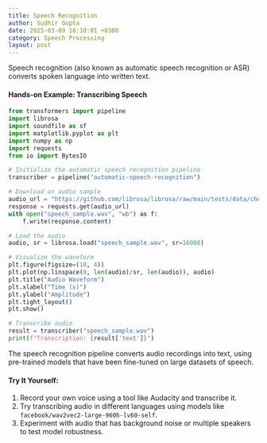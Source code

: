 ```yaml
---
title: Speech Recognition
author: Sudhir Gupta
date: 2025-03-09 18:10:01 +0300
category: Speech Processing
layout: post
---
```


Speech recognition (also known as automatic speech recognition or ASR) converts spoken language into written text.

#### Hands-on Example: Transcribing Speech

```python
from transformers import pipeline
import librosa
import soundfile as sf
import matplotlib.pyplot as plt
import numpy as np
import requests
from io import BytesIO

# Initialize the automatic speech recognition pipeline
transcriber = pipeline("automatic-speech-recognition")

# Download an audio sample
audio_url = "https://github.com/librosa/librosa/raw/main/tests/data/choice.wav"
response = requests.get(audio_url)
with open("speech_sample.wav", "wb") as f:
    f.write(response.content)

# Load the audio
audio, sr = librosa.load("speech_sample.wav", sr=16000)

# Visualize the waveform
plt.figure(figsize=(10, 4))
plt.plot(np.linspace(0, len(audio)/sr, len(audio)), audio)
plt.title("Audio Waveform")
plt.xlabel("Time (s)")
plt.ylabel("Amplitude")
plt.tight_layout()
plt.show()

# Transcribe audio
result = transcriber("speech_sample.wav")
print(f"Transcription: {result['text']}")
```

The speech recognition pipeline converts audio recordings into text, using pre-trained models that have been fine-tuned on large datasets of speech.

#### Try It Yourself:
1. Record your own voice using a tool like Audacity and transcribe it.
2. Try transcribing audio in different languages using models like `facebook/wav2vec2-large-960h-lv60-self`.
3. Experiment with audio that has background noise or multiple speakers to test model robustness.
